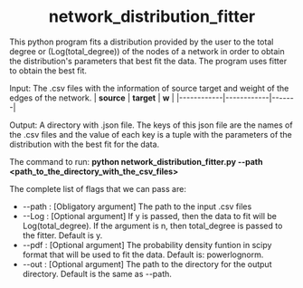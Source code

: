 <center><h1> network_distribution_fitter </h1> </center>
This python program fits a distribution provided by the user to 
the total degree or (Log(total_degree)) of the nodes of a network in order
to obtain the distribution's parameters that best fit the data.
The program uses fitter to obtain the best fit. 

Input: The .csv files with the information of source target and weight of the edges of the network.
| **source** | **target** | **w** |
|------------|------------|-------|

Output: A directory with .json file. The keys of this json file are the names of the .csv files and
the value of each key is a tuple with the parameters of the distribution with the best fit for the data. 

The command to run:
**python network_distribution_fitter.py --path <path_to_the_directory_with_the_csv_files>**

The complete list of flags that we can pass are:
- --path : [Obligatory argument] The path to the input .csv files
- --Log : [Optional argument] If y is passed, then the data to fit will be Log(total_degree). If the argument is n, then
total_degree is passed to the fitter. Default is y.
- --pdf : [Optional argument] The probability density funtion in scipy format that will be used to fit the data. Default is:
powerlognorm.
- --out :  [Optional argument] The path to the directory for the output directory. Default is the same as --path.


